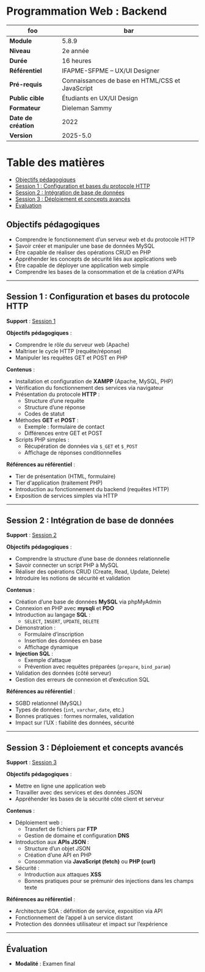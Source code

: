 # Programmation Web : Backend
|    **foo**                 |                                     bar                |
|------------------------|--------------------------------------------------------|
| **Module**             | 5.8.9                                                  |
| **Niveau**             | 2e année                                               |
| **Durée**              | 16 heures                                              |
| **Référentiel**        | IFAPME-SFPME – UX/UI Designer                          |
| **Pré-requis**         | Connaissances de base en HTML/CSS et JavaScript        |
| **Public cible**       | Étudiants en UX/UI Design                              |
| **Formateur**          | Dieleman Sammy                                         |
| **Date de création**   | 2022                                                   |
| **Version**            | 2025-5.0                                               |

# Table des matières
  - [Objectifs pédagogiques](#objectifs-pédagogiques)
  - [Session 1 : Configuration et bases du protocole HTTP](#session-1--configuration-et-bases-du-protocole-http)
  - [Session 2 : Intégration de base de données](#session-2--intégration-de-base-de-données)
  - [Session 3 : Déploiement et concepts avancés](#session-3--déploiement-et-concepts-avancés)
  - [Évaluation](#évaluation)

## Objectifs pédagogiques
- Comprendre le fonctionnement d’un serveur web et du protocole HTTP
- Savoir créer et manipuler une base de données MySQL
- Être capable de réaliser des opérations CRUD en PHP
- Appréhender les concepts de sécurité liés aux applications web
- Être capable de déployer une application web simple
- Comprendre les bases de la consommation et de la création d'APIs

---

## Session 1 : Configuration et bases du protocole HTTP

**Support** : [Session 1](session_1.md)


**Objectifs pédagogiques** :
- Comprendre le rôle du serveur web (Apache)
- Maîtriser le cycle HTTP (requête/réponse)
- Manipuler les requêtes GET et POST en PHP

**Contenus** :
- Installation et configuration de **XAMPP** (Apache, MySQL, PHP)
- Vérification du fonctionnement des services via navigateur
- Présentation du protocole **HTTP** : 
  - Structure d’une requête
  - Structure d’une réponse
  - Codes de statut
- Méthodes **GET** et **POST** :
  - Exemple : formulaire de contact
  - Différences entre GET et POST
- Scripts PHP simples :
  - Récupération de données via `$_GET` et `$_POST`
  - Affichage de réponses conditionnelles

**Références au référentiel** :
- Tier de présentation (HTML, formulaire)
- Tier d'application (traitement PHP)
- Introduction au fonctionnement du backend (requêtes HTTP)
- Exposition de services simples via HTTP


---

## Session 2 : Intégration de base de données
**Support** : [Session 2](session_2.md)

**Objectifs pédagogiques** :
- Comprendre la structure d’une base de données relationnelle
- Savoir connecter un script PHP à MySQL
- Réaliser des opérations CRUD (Create, Read, Update, Delete)
- Introduire les notions de sécurité et validation

**Contenus** :
- Création d’une base de données **MySQL** via phpMyAdmin
- Connexion en PHP avec **mysqli** et **PDO**
- Introduction au langage **SQL** :
  - `SELECT`, `INSERT`, `UPDATE`, `DELETE`
- Démonstration :
  - Formulaire d’inscription
  - Insertion des données en base
  - Affichage dynamique
- **Injection SQL** :
  - Exemple d’attaque
  - Prévention avec requêtes préparées (`prepare`, `bind_param`)
- Validation des données (côté serveur)
- Gestion des erreurs de connexion et d’exécution SQL


**Références au référentiel** :
- SGBD relationnel (MySQL)
- Types de données (`int`, `varchar`, `date`, etc.)
- Bonnes pratiques : formes normales, validation
- Impact sur l’UX : fiabilité des données, sécurité

---

## Session 3 : Déploiement et concepts avancés

**Support** : [Session 3](session_3.md)

**Objectifs pédagogiques** :
- Mettre en ligne une application web
- Travailler avec des services et des données JSON
- Appréhender les bases de la sécurité côté client et serveur

**Contenus** :
- Déploiement web :
  - Transfert de fichiers par **FTP**
  - Gestion de domaine et configuration **DNS**
- Introduction aux **APIs JSON** :
  - Structure d’un objet JSON
  - Création d’une API en PHP
  - Consommation via **JavaScript (fetch)** ou **PHP (curl)**
- Sécurité :
  - Introduction aux attaques **XSS**
  - Bonnes pratiques pour se prémunir des injections dans les champs texte

**Références au référentiel** :
- Architecture SOA : définition de service, exposition via API
- Fonctionnement de l’appel à un service distant
- Protection des données utilisateur et impact sur l’expérience

---

## Évaluation

- **Modalité** : Examen final